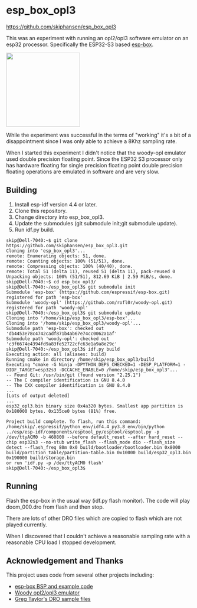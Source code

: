 # esp_box_opl3

https://github.com/skiphansen/esp_box_opl3

This was an experiment with running an opl2/opl3 software emulator on an esp32
processor. Specifically the ESP32-S3 based [esp-box](https://github.com/espressif/esp-box).

<img src="https://github.com/espressif/esp-box/blob/master/docs/_static/esp32_s3_box.png" width="200px" />

While the experiment was successful in the terms of "working" it's a bit of a 
disappointment since I was only able to achieve a 8Khz sampling rate.  

When I started this experiment I didn't notice that the woody-opl emulator
used double precision floating point.  Since the ESP32 S3 processor only 
has hardware floating for single precision floating point double precision 
floating operations are emulated in software and are very slow.  

## Building

1. Install esp-idf version 4.4 or later.
2. Clone this repository.
3. Change directory into esp_box_opl3.
4. Update the submodules (git submodule init;git submodule update).
5. Run idf.py build.

````
skip@Dell-7040:~$ git clone https://github.com/skiphansen/esp_box_opl3.git
Cloning into 'esp_box_opl3'...
remote: Enumerating objects: 51, done.
remote: Counting objects: 100% (51/51), done.
remote: Compressing objects: 100% (40/40), done.
remote: Total 51 (delta 11), reused 51 (delta 11), pack-reused 0
Unpacking objects: 100% (51/51), 812.69 KiB | 2.59 MiB/s, done.
skip@Dell-7040:~$ cd esp_box_opl3/
skip@Dell-7040:~/esp_box_opl3$ git submodule init
Submodule 'esp-box' (https://github.com/espressif/esp-box.git) registered for path 'esp-box'
Submodule 'woody-opl' (https://github.com/rofl0r/woody-opl.git) registered for path 'woody-opl'
skip@Dell-7040:~/esp_box_opl3$ git submodule update
Cloning into '/home/skip/esp_box_opl3/esp-box'...
Cloning into '/home/skip/esp_box_opl3/woody-opl'...
Submodule path 'esp-box': checked out 'db4453e78c4742cadf871b4ab67e74cc0062a1af'
Submodule path 'woody-opl': checked out 'c3f6674e4394fd9a83fe52722cfc63e1a9a8e29c'
skip@Dell-7040:~/esp_box_opl3$ idf.py build
Executing action: all (aliases: build)
Running cmake in directory /home/skip/esp_box_opl3/build
Executing "cmake -G Ninja -DPYTHON_DEPS_CHECKED=1 -DESP_PLATFORM=1 -DIDF_TARGET=esp32s3 -DCCACHE_ENABLE=0 /home/skip/esp_box_opl3"...
-- Found Git: /usr/bin/git (found version "2.25.1") 
-- The C compiler identification is GNU 8.4.0
-- The CXX compiler identification is GNU 8.4.0
...
[Lots of output deleted]
...
esp32_opl3.bin binary size 0x4a320 bytes. Smallest app partition is 0x180000 bytes. 0x135ce0 bytes (81%) free.

Project build complete. To flash, run this command:
/home/skip/.espressif/python_env/idf4.4_py3.8_env/bin/python ../esp/esp-idf/components/esptool_py/esptool/esptool.py -p /dev/ttyACM0 -b 460800 --before default_reset --after hard_reset --chip esp32s3 --no-stub write_flash --flash_mode dio --flash_size detect --flash_freq 80m 0x0 build/bootloader/bootloader.bin 0x8000 build/partition_table/partition-table.bin 0x10000 build/esp32_opl3.bin 0x190000 build/storage.bin
or run 'idf.py -p /dev/ttyACM0 flash'
skip@Dell-7040:~/esp_box_opl3$ 
````

## Running

Flash the esp-box in the usual way (idf.py flash monitor).
The code will play doom_000.dro from flash and then stop.  

There are lots of other DRO files which are copied to flash which are not 
played currently.  

When I discovered that I couldn't achieve a reasonable sampling rate with a 
reasonable CPU load I stopped development.

## Acknowledgement and Thanks
This project uses code from several other projects including:
 - [esp-box BSP and example code](https://github.com/espressif/esp-box.git)
 - [Woody opl2/opl3 emulator](https://github.com/rofl0r/woody-opl.git)
 - [Greg Taylor's DRO sample files](https://github.com/gtaylormb/opl3_fpga)

